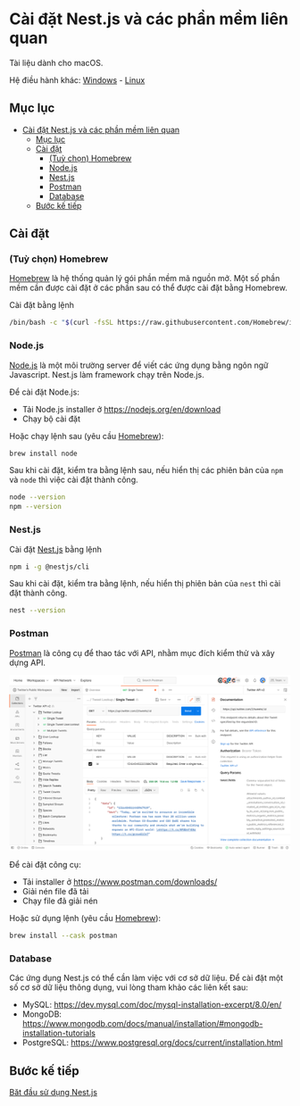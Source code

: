 # Cài đặt Nest.js và các phần mềm liên quan

Tài liệu dành cho macOS.

Hệ điều hành khác: [Windows](Tutorial-Windows.md) - [Linux](Tutorial-Linux.md)

## Mục lục

- [Cài đặt Nest.js và các phần mềm liên quan](#cài-đặt-nestjs-và-các-phần-mềm-liên-quan)
  - [Mục lục](#mục-lục)
  - [Cài đặt](#cài-đặt)
    - [(Tuỳ chọn) Homebrew](#tuỳ-chọn-homebrew)
    - [Node.js](#nodejs)
    - [Nest.js](#nestjs)
    - [Postman](#postman)
    - [Database](#database)
  - [Bước kế tiếp](#bước-kế-tiếp)

## Cài đặt

### (Tuỳ chọn) Homebrew

[Homebrew](https://brew.sh/index_vi) là hệ thống quản lý gói phần mềm mã nguồn mở. Một số phần mềm cần được cài đặt ở các phần sau có thể được cài đặt bằng Homebrew.

Cài đặt bằng lệnh

```sh
/bin/bash -c "$(curl -fsSL https://raw.githubusercontent.com/Homebrew/install/HEAD/install.sh)"
```

### Node.js

[Node.js](https://nodejs.org/en) là một môi trường server để viết các ứng dụng bằng ngôn ngữ Javascript. Nest.js làm framework chạy trên Node.js.

Để cài đặt Node.js:

- Tải Node.js installer ở https://nodejs.org/en/download
- Chạy bộ cài đặt

Hoặc chạy lệnh sau (yêu cầu [Homebrew](#tuỳ-chọn-homebrew)):

```sh
brew install node
```

Sau khi cài đặt, kiểm tra bằng lệnh sau, nếu hiển thị các phiên bản của `npm` và `node` thì việc cài đặt thành công.

```sh
node --version
npm --version
```

### Nest.js

Cài đặt [Nest.js](https://nestjs.com/) bằng lệnh

```sh
npm i -g @nestjs/cli
```

Sau khi cài đặt, kiểm tra bằng lệnh, nếu hiển thị phiên bản của `nest` thì cài đặt thành công.

```sh
nest --version
```

### Postman

[Postman](https://www.postman.com/) là công cụ để thao tác với API, nhằm mục đích kiểm thử và xây dựng API.

![Source: postman.com](../images/postman-product-screen.svg)

Để cài đặt công cụ:

- Tải installer ở https://www.postman.com/downloads/
- Giải nén file đã tải
- Chạy file đã giải nén

Hoặc sử dụng lệnh (yêu cầu [Homebrew](#tuỳ-chọn-homebrew)):

```sh
brew install --cask postman
```

### Database

Các ứng dụng Nest.js có thể cần làm việc với cơ sở dữ liệu. Để cài đặt một số cơ sở dữ liệu thông dụng, vui lòng tham khảo các liên kết sau:

- MySQL: https://dev.mysql.com/doc/mysql-installation-excerpt/8.0/en/
- MongoDB: https://www.mongodb.com/docs/manual/installation/#mongodb-installation-tutorials
- PostgreSQL: https://www.postgresql.org/docs/current/installation.html

## Bước kế tiếp

[Băt đầu sử dụng Nest.js](../Readme.md#bắt-đầu-sử-dụng-nestjs)
